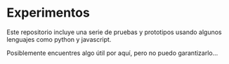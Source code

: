 Experimentos
============

Este repositorio incluye una serie de pruebas y prototipos usando algunos lenguajes como python y javascript.

Posiblemente encuentres algo útil por aquí, pero no puedo garantizarlo...
